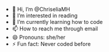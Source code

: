 - 👋 Hi, I’m @ChriseliaMH
- 👀 I’m interested in reading 
- 🌱 I’m currently learning how to code
- 📫 How to reach me through email
- 😄 Pronouns: she/her
- ⚡ Fun fact: Never coded before 

<!---
ChriseliaMH/ChriseliaMH is a ✨ special ✨ repository because its `README.md` (this file) appears on your GitHub profile.
You can click the Preview link to take a look at your changes.
--->
